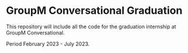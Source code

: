 # GroupM Conversational Graduation

This repository will include all the code for the graduation internship at GroupM Conversational. 

Period February 2023 - July 2023. 
